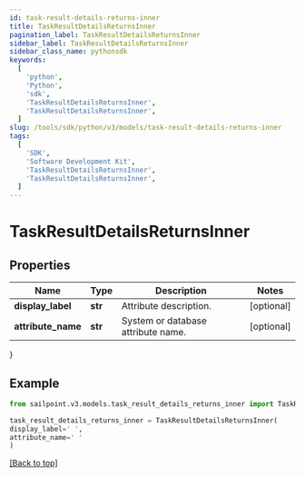 ```yaml
---
id: task-result-details-returns-inner
title: TaskResultDetailsReturnsInner
pagination_label: TaskResultDetailsReturnsInner
sidebar_label: TaskResultDetailsReturnsInner
sidebar_class_name: pythonsdk
keywords:
  [
    'python',
    'Python',
    'sdk',
    'TaskResultDetailsReturnsInner',
    'TaskResultDetailsReturnsInner',
  ]
slug: /tools/sdk/python/v3/models/task-result-details-returns-inner
tags:
  [
    'SDK',
    'Software Development Kit',
    'TaskResultDetailsReturnsInner',
    'TaskResultDetailsReturnsInner',
  ]
---
```


# TaskResultDetailsReturnsInner

## Properties

| Name | Type | Description | Notes |
| --- | --- | --- | --- |
| **display_label** | **str** | Attribute description. | [optional] |
| **attribute_name** | **str** | System or database attribute name. | [optional] |

}

## Example

```python
from sailpoint.v3.models.task_result_details_returns_inner import TaskResultDetailsReturnsInner

task_result_details_returns_inner = TaskResultDetailsReturnsInner(
display_label=' ',
attribute_name=' '
)

```

[[Back to top]](#)
